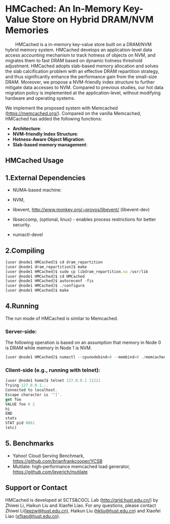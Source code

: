 # HMCached: An In-Memory Key-Value Store on Hybrid DRAM/NVM Memories

&#160; &#160; &#160; &#160; HMCached is a in-memory key-value store built on a DRAM/NVM hybrid memory system. HMCached develops an application-level data access accounting mechanism to track hotness of
objects on NVM, and migrates them to fast DRAM based on dynamic hotness threshold adjustment. HMCached adopts slab-based memory allocation and solves the slab calcification problem
with an effective DRAM repartition strategy, and thus significantly enhance the performance gain from the small-size DRAM. Moreover, we propose a NVM-friendly index structure to
further mitigate data accesses to NVM. Compared to previous studies, our hot data migration policy is implemented at the application-level, without modifying hardware and operating
systems. 

We implement the proposed system with Memcached (https://memcached.org/). 
Compared on the vanilla Memcached, HMCached has added the following functions:

* **Architecture**:
* **NVM-friendly Index Structure**:
* **Hotness-Aware Object Migration**:
* **Slab-based memory management**:

HMCached Usage
------------

## 1.External Dependencies

* NUMA-based machine: 
* NVM,

* libevent, http://www.monkey.org/~provos/libevent/ (libevent-dev)
* libseccomp, (optional, linux) - enables process restrictions for better
  security.
* numactl-devel

## 2.Compiling

```javascript
[user @node1 HMCached]$ cd dram_repartition
[user @node1 dram_repartition]$ make
[user @node1 HMCached]$ sudo cp libdram_repartition.so /usr/lib
[user @node1 HMCached]$ cd HMCached
[user @node1 HMCached]$ autoreconf -fis 
[user @node1 HMCached]$ ./configure
[user @node1 HMCached]$ make
```

## 4.Running

The run mode of HMCached is similar to Memcached.

### Server-side:

The following operation is based on an assumption that memory in Node 0 is DRAM while memory in Node 1 is NVM.
```javascript
[user @node1 HMCached]$ numactl --cpunodebind=0 --membind=0 ./memcached -l 127.0.0.1 -p 11211
```

### Client-side (e.g., running with telnet):
```javascript
[user @node1 home]$ telnet 127.0.0.1 11211
Trying 127.0.0.1...
Connected to localhost.
Escape character is '^]'.
get foo
VALUE foo 0 2
hi
END
stats
STAT pid 8861
(etc)
```

## 5. Benchmarks

* Yahoo! Cloud Serving Benchmark, https://github.com/brianfrankcooper/YCSB
* Mutilate: high-performance memcached load generator, https://github.com/leverich/mutilate

Support or Contact
------------
HMCached is developed at SCTS&CGCL Lab (http://grid.hust.edu.cn/) by Zhiwei Li, Haikun Liu and Xiaofei Liao. 
For any questions, please contact Zhiwei Li(leezw@hust.edu.cn),
Haikun Liu (hkliu@hust.edu.cn) and Xiaofei Liao (xfliao@hust.edu.cn).
